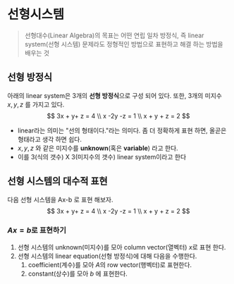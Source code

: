 # 선형시스템

> 선형대수(Linear Algebra)의 목표는 어떤 연립 일차 방정식, 즉 linear system(선형 시스템) 문제라도 정형적인 방법으로 표현하고 해결 하는 방법을 배우는 것



## 선형 방정식

아래의 linear system은 3개의 **선형 방정식**으로 구성 되어 있다. 또한, 3개의 미지수 $x,y,z$ 를 가지고 있다.
$$
3x + y+ z = 4  
\\ x -2y -z = 1
\\ x + y + z = 2
$$

- linear라는 의미는 "선의 형태이다."라는 의미다. 좀 더 정확하게 표현 하면, 올곧은 형태라고 생각 하면 쉽다. 
- $x,y,z$ 와 같은 미지수를 **unknown**(혹은 **variable**) 라고 한다.
- 이를 3(식의 갯수) X 3(미지수의 갯수) linear system이라고 한다



## 선형 시스템의 대수적 표현

다음 선형 시스템을 Ax-b 로 표현 해보자.
$$
3x + y+ z = 4  
\\ x -2y -z = 1
\\ x + y + z = 2
$$


### $Ax = b$로 표현하기

1. 선형 시스템의 unknown(미지수)를 모아 column vector(열벡터) $x$로 표현 한다.
2. 선형 시스템의 linear equation(선형 방정식)에 대해 다음을 수행한다.
   1. coefficient(계수)를 모아 $A$의 row vector(행벡터)로 표현한다.
   2. constant(상수)를 모아 $b$ 에 표현한다.













